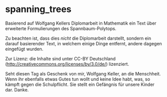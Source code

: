 spanning_trees
==============

Basierend auf Wolfgang Kellers Diplomarbeit in Mathematik ein Text über erweiterte Formulierungen des Spannbaum-Polytops.

Zu beachten ist, dass dies *nicht* die Diplomarbeit darstellt, sondern ein darauf basierender Text, in welchem einige Dinge entfernt, andere dagegen eingefügt wurden.

Zur Lizenz: die Inhalte sind unter CC-BY Deutschland (http://creativecommons.org/licenses/by/3.0/de/) lizenziert.

Seht diesen Tag als Geschenk von mir, Wolfgang Keller, an die Menschheit. Wenn ihr ebenfalls etwas Gutes tun wollt und keine Idee habt, was, so kämpft gegen die Schulpflicht. Sie stellt ein Gefängnis für unsere Kinder dar. Danke.
